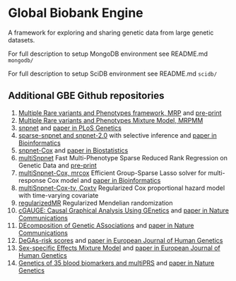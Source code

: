 # Global Biobank Engine
A framework for exploring and sharing genetic data from large genetic datasets.

For full description to setup MongoDB environment see README.md `mongodb/`

For full description to setup SciDB environment see README.md `scidb/`

## Additional GBE Github repositories

1. [Multiple Rare variants and Phenotypes framework, MRP](https://github.com/rivas-lab/mrp) and [pre-print](https://www.biorxiv.org/content/10.1101/257162v7)
2. [Multiple Rare variants and Phenotypes Mixture Model, MRPMM](https://github.com/rivas-lab/mrpmm)
3. [snpnet](https://github.com/rivas-lab/snpnet) and [paper in PLoS Genetics](https://journals.plos.org/plosgenetics/article?id=10.1371/journal.pgen.1009141)
4. [sparse-snpnet and snpnet-2.0](https://github.com/rivas-lab/snpnet/tree/compact) with selective inference and [paper in Bioinformatics](https://academic.oup.com/bioinformatics/advance-article-abstract/doi/10.1093/bioinformatics/btab452/6306404?redirectedFrom=fulltext)
5. [snpnet-Cox](https://github.com/rivas-lab/snpnet) and [paper in Biostatistics](https://academic.oup.com/biostatistics/advance-article-abstract/doi/10.1093/biostatistics/kxaa038/5912682)
6. [multiSnpnet](https://github.com/junyangq/multisnpnet) Fast Multi-Phenotype Sparse Reduced Rank Regression on Genetic Data and [pre-print](https://www.biorxiv.org/content/10.1101/2020.05.30.125252v1)
7. [multiSnpnet-Cox, mrcox](https://github.com/rivas-lab/multisnpnet-Cox) Efficient Group-Sparse Lasso solver for multi-response Cox model and [paper in Bioinformatics](https://academic.oup.com/bioinformatics/advance-article-abstract/doi/10.1093/bioinformatics/btab095/6131673?redirectedFrom=fulltext)
8. [multiSnpnet-Cox-tv, Coxtv](https://github.com/rivas-lab/multisnpnet-Cox-tv) Regularized Cox proportional hazard model with time-varying covariate 
9. [regularizedMR](https://github.com/rivas-lab/regularizedMR) Regularized Mendelian randomization
10. [cGAUGE: Causal Graphical Analysis Using GEnetics](https://github.com/david-dd-amar/cGAUGE/) and [paper in Nature Communications](https://www.nature.com/articles/s41467-020-20516-2)
11. [DEcomposition of Genetic ASsociations](https://github.com/rivas-lab/public-resources/tree/master/uk_biobank/DeGAs) and [paper in Nature Communications](https://www.nature.com/articles/s41467-019-11953-9)
12. [DeGAs-risk scores](https://github.com/rivas-lab/degas-risk) and [paper in European Journal of Human Genetics](https://www.nature.com/articles/s41431-021-00813-0)
13. [Sex-specific Effects Mixture Model](https://github.com/rivas-lab/semm) and [paper in European Journal of Human Genetics](https://www.nature.com/articles/s41431-020-00712-w)
14. [Genetics of 35 blood biomarkers and multiPRS](http://github.com/rivas-lab/biomarkers) and [paper in Nature Genetics](https://www.nature.com/articles/s41588-020-00757-z#Sec36)


